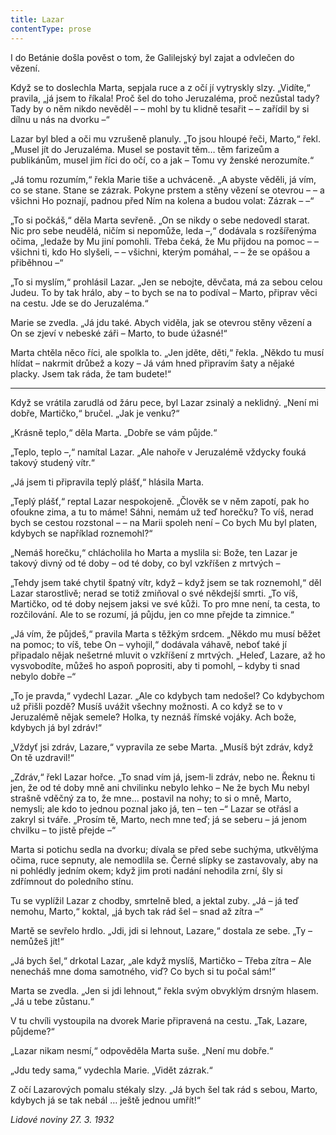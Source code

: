 ```yaml
---
title: Lazar
contentType: prose
---
```


<section>

I do Betánie došla pověst o tom, že Galilejský byl zajat a odvlečen do vězení.

Když se to doslechla Marta, sepjala ruce a z očí jí vytryskly slzy. „Vidíte,“ pravila, „já jsem to říkala! Proč šel do toho Jeruzaléma, proč nezůstal tady? Tady by o něm nikdo nevěděl – – mohl by tu klidně tesařit – – zařídil by si dílnu u nás na dvorku –“

Lazar byl bled a oči mu vzrušeně planuly. „To jsou hloupé řeči, Marto,“ řekl. „Musel jít do Jeruzaléma. Musel se postavit těm… těm farizeům a publikánům, musel jim říci do očí, co a jak – Tomu vy ženské nerozumíte.“

„Já tomu rozumím,“ řekla Marie tiše a uchváceně. „A abyste věděli, já vím, co se stane. Stane se zázrak. Pokyne prstem a stěny vězení se otevrou – – a všichni Ho poznají, padnou před Ním na kolena a budou volat: Zázrak – –“

„To si počkáš,“ děla Marta sevřeně. „On se nikdy o sebe nedovedl starat. Nic pro sebe neudělá, ničím si nepomůže, leda –,“ dodávala s rozšířenýma očima, „ledaže by Mu jiní pomohli. Třeba čeká, že Mu přijdou na pomoc – – všichni ti, kdo Ho slyšeli, – – všichni, kterým pomáhal, – – že se opášou a přiběhnou –“

„To si myslím,“ prohlásil Lazar. „Jen se nebojte, děvčata, má za sebou celou Judeu. To by tak hrálo, aby – to bych se na to podíval – Marto, připrav věci na cestu. Jde se do Jeruzaléma.“

Marie se zvedla. „Já jdu také. Abych viděla, jak se otevrou stěny vězení a On se zjeví v nebeské záři – Marto, to bude úžasné!“

Marta chtěla něco říci, ale spolkla to. „Jen jděte, děti,“ řekla. „Někdo tu musí hlídat – nakrmit drůbež a kozy – Já vám hned připravím šaty a nějaké placky. Jsem tak ráda, že tam budete!“

* * *

Když se vrátila zarudlá od žáru pece, byl Lazar zsinalý a neklidný. „Není mi dobře, Martičko,“ bručel. „Jak je venku?“

„Krásně teplo,“ děla Marta. „Dobře se vám půjde.“

„Teplo, teplo –,“ namítal Lazar. „Ale nahoře v Jeruzalémě vždycky fouká takový studený vítr.“

„Já jsem ti připravila teplý plášť,“ hlásila Marta.

„Teplý plášť,“ reptal Lazar nespokojeně. „Člověk se v něm zapotí, pak ho ofoukne zima, a tu to máme! Sáhni, nemám už teď horečku? To víš, nerad bych se cestou rozstonal – – na Marii spoleh není – Co bych Mu byl platen, kdybych se například roznemohl?“

„Nemáš horečku,“ chlácholila ho Marta a myslila si: Bože, ten Lazar je takový divný od té doby – od té doby, co byl vzkříšen z mrtvých –

„Tehdy jsem také chytil špatný vítr, když – když jsem se tak roznemohl,“ děl Lazar starostlivě; nerad se totiž zmiňoval o své někdejší smrti. „To víš, Martičko, od té doby nejsem jaksi ve své kůži. To pro mne není, ta cesta, to rozčilování. Ale to se rozumí, já půjdu, jen co mne přejde ta zimnice.“

„Já vím, že půjdeš,“ pravila Marta s těžkým srdcem. „Někdo mu musí běžet na pomoc; to víš, tebe On – vyhojil,“ dodávala váhavě, neboť také jí připadalo nějak nešetrné mluvit o vzkříšení z mrtvých. „Heleď, Lazare, až ho vysvobodíte, můžeš ho aspoň poprositi, aby ti pomohl, – kdyby ti snad nebylo dobře –“

„To je pravda,“ vydechl Lazar. „Ale co kdybych tam nedošel? Co kdybychom už přišli pozdě? Musíš uvážit všechny možnosti. A co když se to v Jeruzalémě nějak semele? Holka, ty neznáš římské vojáky. Ach bože, kdybych já byl zdráv!“

„Vždyť jsi zdráv, Lazare,“ vypravila ze sebe Marta. „Musíš být zdráv, když On tě uzdravil!“

„Zdráv,“ řekl Lazar hořce. „To snad vím já, jsem-li zdráv, nebo ne. Řeknu ti jen, že od té doby mně ani chvilinku nebylo lehko – Ne že bych Mu nebyl strašně vděčný za to, že mne… postavil na nohy; to si o mně, Marto, nemysli; ale kdo to jednou poznal jako já, ten – ten –“ Lazar se otřásl a zakryl si tváře. „Prosím tě, Marto, nech mne teď; já se seberu – já jenom chvilku – to jistě přejde –“

Marta si potichu sedla na dvorku; dívala se před sebe suchýma, utkvělýma očima, ruce sepnuty, ale nemodlila se. Černé slípky se zastavovaly, aby na ni pohlédly jedním okem; když jim proti nadání nehodila zrní, šly si zdřímnout do poledního stínu.

Tu se vyplížil Lazar z chodby, smrtelně bled, a jektal zuby. „Já – já teď nemohu, Marto,“ koktal, „já bych tak rád šel – snad až zítra –“

Martě se sevřelo hrdlo. „Jdi, jdi si lehnout, Lazare,“ dostala ze sebe. „Ty – nemůžeš jít!“

„Já bych šel,“ drkotal Lazar, „ale když myslíš, Martičko – Třeba zítra – Ale nenecháš mne doma samotného, viď? Co bych si tu počal sám!“

Marta se zvedla. „Jen si jdi lehnout,“ řekla svým obvyklým drsným hlasem. „Já u tebe zůstanu.“

V tu chvíli vystoupila na dvorek Marie připravená na cestu. „Tak, Lazare, půjdeme?“

„Lazar nikam nesmí,“ odpověděla Marta suše. „Není mu dobře.“

„Jdu tedy sama,“ vydechla Marie. „Vidět zázrak.“

Z očí Lazarových pomalu stékaly slzy. „Já bych šel tak rád s sebou, Marto, kdybych já se tak nebál … ještě jednou umřít!“

_Lidové noviny 27. 3. 1932_

</section>
